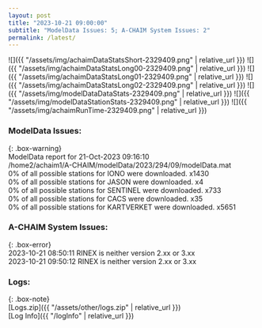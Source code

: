 ```yaml
---
layout: post
title: "2023-10-21 09:00:00"
subtitle: "ModelData Issues: 5; A-CHAIM System Issues: 2"
permalink: /latest/
---
```


![]({{ "/assets/img/achaimDataStatsShort-2329409.png" | relative_url }})
![]({{ "/assets/img/achaimDataStatsLong00-2329409.png" | relative_url }})
![]({{ "/assets/img/achaimDataStatsLong01-2329409.png" | relative_url }})
![]({{ "/assets/img/achaimDataStatsLong02-2329409.png" | relative_url }})
![]({{ "/assets/img/modelDataDataStats-2329409.png" | relative_url }})
![]({{ "/assets/img/modelDataStationStats-2329409.png" | relative_url }})
![]({{ "/assets/img/achaimRunTime-2329409.png" | relative_url }})


### ModelData Issues:  
  
{: .box-warning}  
 ModelData report for 21-Oct-2023 09:16:10   
 /home2/achaim1/A-CHAIM/modelData/2023/294/09/modelData.mat   
 0% of all possible stations for IONO were downloaded. x1430   
 0% of all possible stations for JASON were downloaded. x4   
 0% of all possible stations for SENTINEL were downloaded. x733   
 0% of all possible stations for CACS were downloaded. x35   
 0% of all possible stations for KARTVERKET were downloaded. x5651   
  
### A-CHAIM System Issues:  
  
{: .box-error}  
2023-10-21 08:50:11 RINEX is neither version 2.xx or 3.xx  
2023-10-21 09:50:12 RINEX is neither version 2.xx or 3.xx  

### Logs:  
  
{: .box-note}  
[Logs.zip]({{ "/assets/other/logs.zip" | relative_url }})  
[Log Info]({{ "/logInfo" | relative_url }})  

